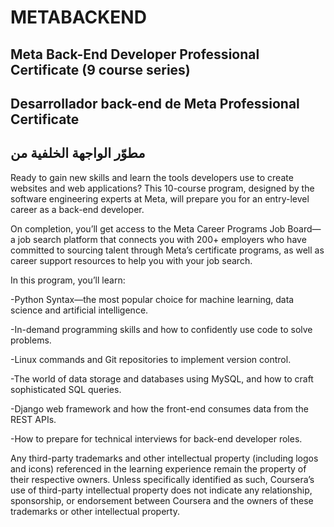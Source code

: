 # METABACKEND

## Meta Back-End Developer Professional Certificate (9 course series)

## Desarrollador back-end de Meta Professional Certificate

## مطوّر الواجهة الخلفية من

Ready to gain new skills and learn the tools developers use to create websites and web applications? This 10-course program, designed by the software engineering experts at Meta, will prepare you for an entry-level career as a back-end developer. 

On completion, you’ll get access to the Meta Career Programs Job Board—a job search platform that connects you with 200+ employers who have committed to sourcing talent through Meta’s certificate programs, as well as career support resources to help you with your job search.

In this program, you’ll learn:

-Python Syntax—the most popular choice for machine learning, data science and artificial intelligence.

-In-demand programming skills and how to confidently use code to solve problems. 

-Linux commands and Git repositories to implement version control.

-The world of data storage and databases using MySQL, and how to craft sophisticated SQL queries. 

-Django web framework and how the front-end consumes data from the REST APIs. 

-How to prepare for technical interviews for back-end developer roles.

Any third-party trademarks and other intellectual property (including logos and icons) referenced in the learning experience remain the property of their respective owners. Unless specifically identified as such, Coursera’s use of third-party intellectual property does not indicate any relationship, sponsorship, or endorsement between Coursera and the owners of these trademarks or other intellectual property.



